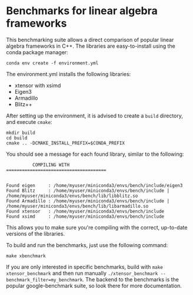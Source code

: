 # Benchmarks for linear algebra frameworks

This benchmarking suite allows a direct comparison of popular linear algebra frameworks in C++.
The libraries are easy-to-install using the conda package manager:

```
conda env create -f environment.yml
```

The environment.yml installs the following libraries:

- xtensor with xsimd
- Eigen3
- Armadillo
- Blitz++

After setting up the environment, it is advised to create a `build` directory, and execute `cmake`:

```
mkdir build
cd build
cmake .. -DCMAKE_INSTALL_PREFIX=$CONDA_PREFIX
```

You should see a message for each found library, similar to the following:

```
          COMPILING WITH
======================================


Found eigen     : /home/myuser/miniconda3/envs/bench/include/eigen3
Found Blitz     : /home/myuser/miniconda3/envs/bench/include | /home/myuser/miniconda3/envs/bench/lib/libblitz.so
Found Armadillo : /home/myuser/miniconda3/envs/bench/include | /home/myuser/miniconda3/envs/bench/lib/libarmadillo.so
Found xtensor   : /home/myuser/miniconda3/envs/bench/include
Found xsimd     : /home/myuser/miniconda3/envs/bench/include
```

This allows you to make sure you're compiling with the correct, up-to-date versions of the libraries.

To build and run the benchmarks, just use the following command:

```
make xbenchmark
```

If you are only interested in specific benchmarks, build with `make xtensor_benchmark` and then run manually `./xtensor_benchmark --benchmark_filter=my_benchmark`. The backend to the benchmarks is the popular google-benchmark suite, so look there for more documentation.
